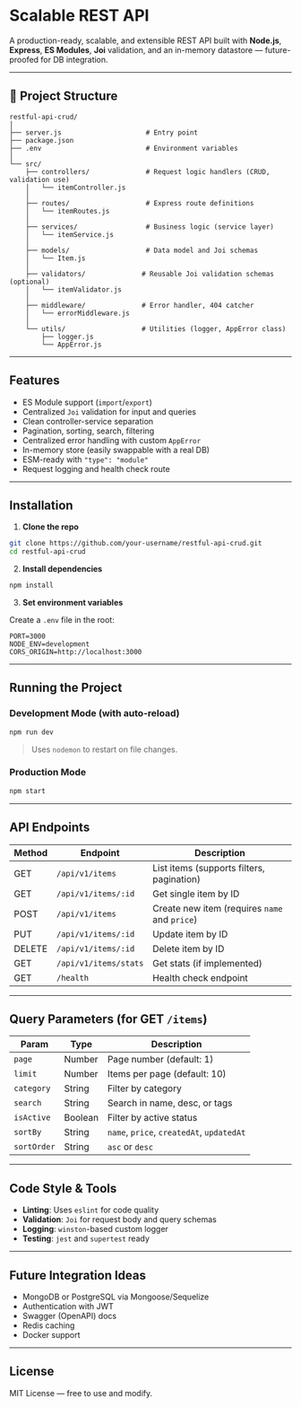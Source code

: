 
# Scalable REST API

A production-ready, scalable, and extensible REST API built with **Node.js**, **Express**, **ES Modules**, **Joi** validation, and an in-memory datastore — future-proofed for DB integration.

---

## 📁 Project Structure

```
restful-api-crud/
│
├── server.js                     # Entry point
├── package.json
├── .env                          # Environment variables
│
└── src/
    ├── controllers/              # Request logic handlers (CRUD, validation use)
    │   └── itemController.js
    │
    ├── routes/                   # Express route definitions
    │   └── itemRoutes.js
    │
    ├── services/                 # Business logic (service layer)
    │   └── itemService.js
    │
    ├── models/                   # Data model and Joi schemas
    │   └── Item.js
    │
    ├── validators/              # Reusable Joi validation schemas (optional)
    │   └── itemValidator.js
    │
    ├── middleware/              # Error handler, 404 catcher
    │   └── errorMiddleware.js
    │
    └── utils/                   # Utilities (logger, AppError class)
        ├── logger.js
        └── AppError.js
```

---

## Features

- ES Module support (`import`/`export`)
- Centralized `Joi` validation for input and queries
- Clean controller-service separation
- Pagination, sorting, search, filtering
- Centralized error handling with custom `AppError`
- In-memory store (easily swappable with a real DB)
- ESM-ready with `"type": "module"`
- Request logging and health check route

---

## Installation

1. **Clone the repo**

```bash
git clone https://github.com/your-username/restful-api-crud.git
cd restful-api-crud
```

2. **Install dependencies**

```bash
npm install
```

3. **Set environment variables**

Create a `.env` file in the root:

```env
PORT=3000
NODE_ENV=development
CORS_ORIGIN=http://localhost:3000
```

---

## Running the Project

### Development Mode (with auto-reload)

```bash
npm run dev
```

> Uses `nodemon` to restart on file changes.

### Production Mode

```bash
npm start
```

---

## API Endpoints

| Method | Endpoint              | Description                     |
|--------|-----------------------|---------------------------------|
| GET    | `/api/v1/items`       | List items (supports filters, pagination) |
| GET    | `/api/v1/items/:id`   | Get single item by ID           |
| POST   | `/api/v1/items`       | Create new item (requires `name` and `price`) |
| PUT    | `/api/v1/items/:id`   | Update item by ID               |
| DELETE | `/api/v1/items/:id`   | Delete item by ID               |
| GET    | `/api/v1/items/stats` | Get stats (if implemented)      |
| GET    | `/health`             | Health check endpoint           |

---

## Query Parameters (for GET `/items`)

| Param      | Type     | Description                     |
|------------|----------|---------------------------------|
| `page`     | Number   | Page number (default: 1)        |
| `limit`    | Number   | Items per page (default: 10)    |
| `category` | String   | Filter by category              |
| `search`   | String   | Search in name, desc, or tags   |
| `isActive` | Boolean  | Filter by active status         |
| `sortBy`   | String   | `name`, `price`, `createdAt`, `updatedAt` |
| `sortOrder`| String   | `asc` or `desc`                 |

---

## Code Style & Tools

- **Linting**: Uses `eslint` for code quality
- **Validation**: `Joi` for request body and query schemas
- **Logging**: `winston`-based custom logger
- **Testing**: `jest` and `supertest` ready

---

## Future Integration Ideas

- MongoDB or PostgreSQL via Mongoose/Sequelize
- Authentication with JWT
- Swagger (OpenAPI) docs
- Redis caching
- Docker support

---

## License

MIT License — free to use and modify.

